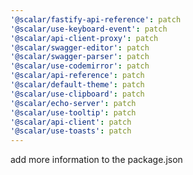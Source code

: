 ```yaml
---
'@scalar/fastify-api-reference': patch
'@scalar/use-keyboard-event': patch
'@scalar/api-client-proxy': patch
'@scalar/swagger-editor': patch
'@scalar/swagger-parser': patch
'@scalar/use-codemirror': patch
'@scalar/api-reference': patch
'@scalar/default-theme': patch
'@scalar/use-clipboard': patch
'@scalar/echo-server': patch
'@scalar/use-tooltip': patch
'@scalar/api-client': patch
'@scalar/use-toasts': patch
---
```


add more information to the package.json
